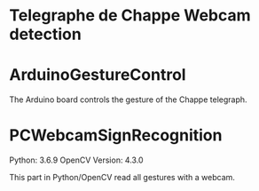 Telegraphe de Chappe Webcam detection
=====================================

ArduinoGestureControl
=====================

The Arduino board controls the gesture of the Chappe telegraph.


PCWebcamSignRecognition
=======================

Python: 3.6.9
OpenCV Version: 4.3.0

This part in Python/OpenCV read all gestures with a webcam.
